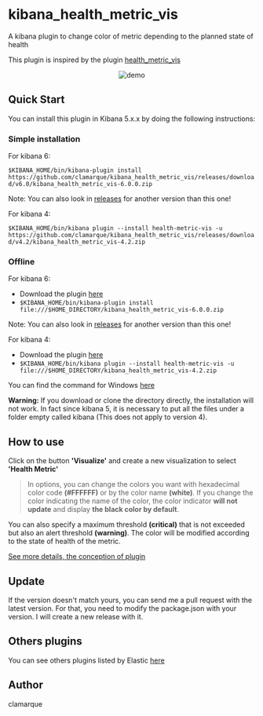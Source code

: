 # kibana_health_metric_vis
A kibana plugin  to change color of metric depending to the planned state of health 

This plugin is inspired by the plugin [health_metric_vis](https://github.com/DeanF/health_metric_vis)

<p align="center">
<img src="https://rawgit.com/clamarque/kibana_health_metric_vis/master/assets/images/demo.gif" alt="demo">
</p>

## Quick Start

You can install this plugin in Kibana 5.x.x by doing the following instructions:

### Simple installation

For kibana 6:

`$KIBANA_HOME/bin/kibana-plugin install https://github.com/clamarque/kibana_health_metric_vis/releases/download/v6.0/kibana_health_metric_vis-6.0.0.zip `

Note: You can also look in [releases](https://github.com/clamarque/kibana_health_metric_vis/releases) for another version than this one!

For kibana 4:

`$KIBANA_HOME/bin/kibana plugin --install health-metric-vis -u https://github.com/clamarque/kibana_health_metric_vis/releases/download/v4.2/kibana_health_metric_vis-4.2.zip`

### Offline

For kibana 6:

* Download the plugin [here](https://github.com/clamarque/kibana_health_metric_vis/releases/download/v6.0/kibana_health_metric_vis-6.0.0.zip)
* `$KIBANA_HOME/bin/kibana-plugin install file:///$HOME_DIRECTORY/kibana_health_metric_vis-6.0.0.zip`

Note: You can also look in [releases](https://github.com/clamarque/kibana_health_metric_vis/releases) for another version than this one!

For kibana 4:

* Download the plugin [here](https://github.com/clamarque/kibana_health_metric_vis/releases/download/v4.2/kibana_health_metric_vis-4.2.zip)
* `$KIBANA_HOME/bin/kibana plugin --install health-metric-vis -u file:///$HOME_DIRECTORY/kibana_health_metric_vis-4.2.zip`

You can find the command for Windows [here](https://github.com/clamarque/Kibana_health_metric_vis/wiki#install-plugin-with-windows)

**Warning:** If you download or clone the directory directly, the installation will not work. In fact since kibana 5, it is necessary to put all the files under a folder empty called kibana (This does not apply to version 4).

## How to use

Click on the button **'Visualize'** and create a new visualization to select **'Health Metric'**

> In options, you can change the colors you want with hexadecimal color code **(#FFFFFF)** or by the color name **(white)**. If you change the color indicating the name of the color, the color indicator **will not update** and display **the black color by default**.

You can also specify a maximum threshold **(critical)** that is not exceeded but also an alert threshold **(warning)**. The color will be modified according to the state of health of the metric.

[See more details, the conception of plugin](https://github.com/clamarque/Kibana_health_metric_vis/wiki)

## Update 

If the version doesn't match yours, you can send me a pull request with the latest version. For that, you need to modify the package.json with your version. I will create a new release with it.

## Others plugins

You can see others plugins listed by Elastic [here](https://www.elastic.co/guide/en/kibana/current/known-plugins.html)

## Author

clamarque
